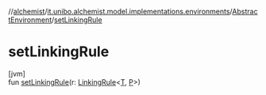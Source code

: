 //[alchemist](../../../index.md)/[it.unibo.alchemist.model.implementations.environments](../index.md)/[AbstractEnvironment](index.md)/[setLinkingRule](set-linking-rule.md)

# setLinkingRule

[jvm]\
fun [setLinkingRule](set-linking-rule.md)(r: [LinkingRule](../../it.unibo.alchemist.model.interfaces/-linking-rule/index.md)<[T](../../it.unibo.alchemist.model.implementations.movestrategies.target/-follow-target/index.md), [P](../../it.unibo.alchemist.model.interfaces/-route/index.md)>)
